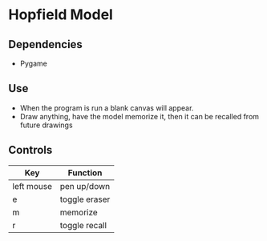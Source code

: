 # Hopfield Model
## Dependencies
- Pygame
## Use
- When the program is run a blank canvas will appear.
- Draw anything, have the model memorize it, then it can be recalled from future drawings
## Controls
| Key        | Function      |
| ---------- | ------------- |
| left mouse | pen up/down   |
| e          | toggle eraser |
| m          | memorize      |
| r          | toggle recall |